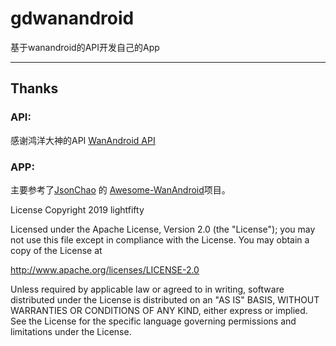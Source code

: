 # gdwanandroid
基于wanandroid的API开发自己的App

----------
## Thanks

### API:
感谢鸿洋大神的API  [WanAndroid API](https://www.wanandroid.com/blog/show/2)

### APP:
主要参考了[JsonChao](https://github.com/JsonChao) 的 [Awesome-WanAndroid](https://github.com/JsonChao/Awesome-WanAndroid)项目。














License
Copyright 2019 lightfifty

Licensed under the Apache License, Version 2.0 (the "License"); you may not use this file except in compliance with the License. You may obtain a copy of the License at

http://www.apache.org/licenses/LICENSE-2.0

Unless required by applicable law or agreed to in writing, software distributed under the License is distributed on an "AS IS" BASIS, WITHOUT WARRANTIES OR CONDITIONS OF ANY KIND, either express or implied. See the License for the specific language governing permissions and limitations under the License.
